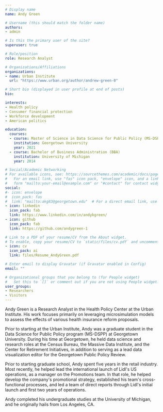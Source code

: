 ```yaml
---
# Display name
name: Andy Green

# Username (this should match the folder name)
authors:
- admin

# Is this the primary user of the site?
superuser: true

# Role/position
role: Research Analyst

# Organizations/Affiliations
organizations:
- name: Urban Institute
  url: "https://www.urban.org/author/andrew-green-0"

# Short bio (displayed in user profile at end of posts)
bio: 

interests:
- Health policy
- Consumer financial protection
- Workforce development
- American politics

education:
  courses:
  - course: Master of Science in Data Science for Public Policy (MS-DSPP)
    institution: Georgetown University
    year: 2021
  - course: Bachelor of Business Administration (BBA)
    institution: University of Michigan
    year: 2014

# Social/Academic Networking
# For available icons, see: https://sourcethemes.com/academic/docs/page-builder/#icons
#   For an email link, use "fas" icon pack, "envelope" icon, and a link in the
#   form "mailto:your-email@example.com" or "#contact" for contact widget.
social:
#- icon: envelope
#  icon_pack: fas
#  link: "mailto:akg83@georgetown.edu"  # For a direct email link, use "mailto:test@example.org".
- icon: linkedin
  icon_pack: fab
  link: https://www.linkedin.com/in/andykgreen/
- icon: github
  icon_pack: fab
  link: https://github.com/andygreen-1

# Link to a PDF of your resume/CV from the About widget.
# To enable, copy your resume/CV to `static/files/cv.pdf` and uncomment the lines below.
- icon: cv
  icon_pack: ai
  link: files/Resume_AndyGreen.pdf

# Enter email to display Gravatar (if Gravatar enabled in Config)
email: ""

# Organizational groups that you belong to (for People widget)
#   Set this to `[]` or comment out if you are not using People widget.
user_groups:
- Researchers
- Visitors
---
```


Andy Green is a Research Analyst in the Health Policy Center at the Urban Institute. His work focuses primarily on leveraging microsimulation models to assess the effects of various health insurance reform proposals. 

Prior to starting at the Urban Institute, Andy was a graduate student in the Data Science for Public Policy program (MS-DSPP) at Georgetown University. During his time at Georgetown, he held data science and research roles at the Census Bureau, the Massive Data Institute, and the Center for Retirement Initiatives, in addition to serving as a lead data visualization editor for the Georgetown Public Policy Review.

Prior to starting graduate school, Andy spent five years in the retail industry. Most recently, he helped lead the international launch of Lidl's US operations, as a manager on the Promotions team. In that role, he helped develop the company's promotional strategy, established his team's cross-functional processes, and led a team of direct reports through Lidl's initial launch and first two years of operations.

Andy completed his undergraduate studies at the University of Michigan, and he originally hails from Los Angeles, CA.
